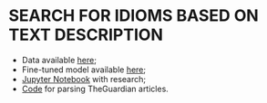 # SEARCH FOR IDIOMS BASED ON TEXT DESCRIPTION
* Data available [here](https://drive.google.com/drive/folders/1mBsQ2PxvLvA0Nkp1nSOTq_VDKu38Q36U);
* Fine-tuned model available [here](https://drive.google.com/drive/folders/1QnLc5dARY873jbsnjp-YNkjXouLijw-8);
* [Jupyter Notebook](https://github.com/archimedes1515/idiom_search/blob/main/Idioms_final.ipynb) with research;
* [Code](https://github.com/archimedes1515/idiom_search/blob/main/parsing.ipynb) for parsing TheGuardian articles.

